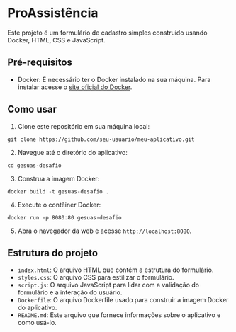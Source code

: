 # ProAssistência

Este projeto é um formulário de cadastro simples construído usando Docker, HTML, CSS e JavaScript.

## Pré-requisitos

- Docker: É necessário ter o Docker instalado na sua máquina. Para instalar acesse o [site oficial do Docker](https://www.docker.com/get-started).

## Como usar

1. Clone este repositório em sua máquina local:

```
git clone https://github.com/seu-usuario/meu-aplicativo.git
```

2. Navegue até o diretório do aplicativo:

```
cd gesuas-desafio
```

3. Construa a imagem Docker:

```
docker build -t gesuas-desafio .
```

4. Execute o contêiner Docker:

```
docker run -p 8080:80 gesuas-desafio
```

5. Abra o navegador da web e acesse `http://localhost:8080`.

## Estrutura do projeto

- `index.html`: O arquivo HTML que contém a estrutura do formulário.
- `styles.css`: O arquivo CSS para estilizar o formulário.
- `script.js`: O arquivo JavaScript para lidar com a validação do formulário e a interação do usuário.
- `Dockerfile`: O arquivo Dockerfile usado para construir a imagem Docker do aplicativo.
- `README.md`: Este arquivo que fornece informações sobre o aplicativo e como usá-lo.
